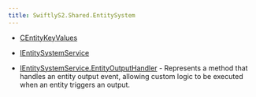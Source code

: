 ```yaml
---
title: SwiftlyS2.Shared.EntitySystem
---
```


- [CEntityKeyValues](/docs/api/shared/entitysystem/centitykeyvalues)

- [IEntitySystemService](/docs/api/shared/entitysystem/ientitysystemservice)

- [IEntitySystemService.EntityOutputHandler](/docs/api/shared/entitysystem/ientitysystemservice/entityoutputhandler) - Represents a method that handles an entity output event, allowing custom logic to be executed when an entity
triggers an output.

